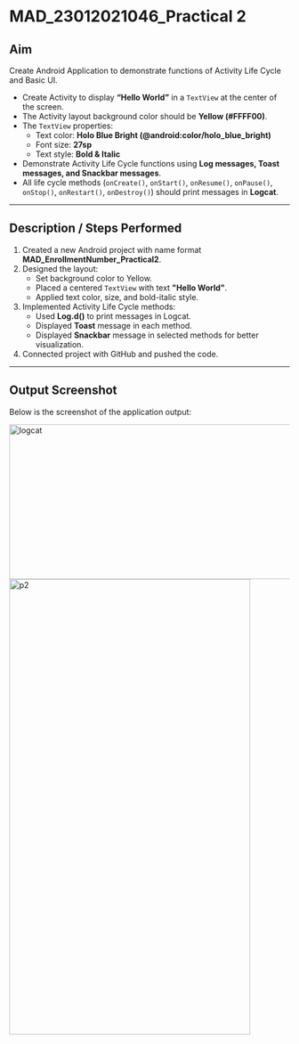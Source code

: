 # MAD_23012021046_Practical 2

## Aim  
Create Android Application to demonstrate functions of Activity Life Cycle and Basic UI.  

- Create Activity to display **“Hello World”** in a `TextView` at the center of the screen.  
- The Activity layout background color should be **Yellow (#FFFF00)**.  
- The `TextView` properties:  
  - Text color: **Holo Blue Bright (@android:color/holo_blue_bright)**  
  - Font size: **27sp**  
  - Text style: **Bold & Italic**  
- Demonstrate Activity Life Cycle functions using **Log messages, Toast messages, and Snackbar messages**.  
- All life cycle methods (`onCreate()`, `onStart()`, `onResume()`, `onPause()`, `onStop()`, `onRestart()`, `onDestroy()`) should print messages in **Logcat**.

---

## Description / Steps Performed  

1. Created a new Android project with name format **MAD_EnrollmentNumber_Practical2**.  
2. Designed the layout:  
   - Set background color to Yellow.  
   - Placed a centered `TextView` with text **"Hello World"**.  
   - Applied text color, size, and bold-italic style.  
3. Implemented Activity Life Cycle methods:  
   - Used **Log.d()** to print messages in Logcat.  
   - Displayed **Toast** message in each method.  
   - Displayed **Snackbar** message in selected methods for better visualization.  
4. Connected project with GitHub and pushed the code.  

---

## Output Screenshot  

Below is the screenshot of the application output:  

<img width="1789" height="278" alt="logcat" src="https://github.com/user-attachments/assets/0ec3c451-9a65-4bed-bd04-33c3a321eb94" />


<img width="433" height="818" alt="p2" src="https://github.com/user-attachments/assets/b55f0627-55b4-4bb5-9fe2-a88f55a71a82" />

